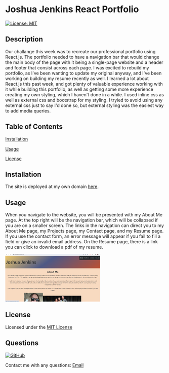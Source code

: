 # Joshua Jenkins React Portfolio

[![License: MIT](https://img.shields.io/badge/License-MIT-yellow.svg)](https://opensource.org/licenses/MIT) 

## Description

Our challange this week was to recreate our professional portfolio using React.js. The portfolio needed to have a navigation bar that would change the main body of the page with it being a single-page website and a header and footer that consist across each page. I was excited to rebuild my portfolio, as I've been wanting to update my original anyway, and I've been working on building my resume recently as well. I learned a lot about React.js this past week, and got plenty of valuable experience working with it while building this portfolio, as well as getting some more experience creating my own styling, which I haven't done in a while. I used inline css as well as external css and bootstrap for my styling. I tryied to avoid using any external css just to say I'd done so, but external styling was the easiest way to add media queries.  
  
## Table of Contents
  
[Installation](#Installation)
  
[Usage](#Usage)

[License](#License)

## Installation

The site is deployed at my own domain [here](https://joshjenkinsportfolio.com).

## Usage

When you navigate to the website, you will be presented with my About Me page. At the top right will be the navigation bar, which will be collapsed if you are on a smaller screen. The links in the navigation can direct you to my About Me page, my Projects page, my Contact page, and my Resume page. If you use the contact form, an error message will appear if you fail to fill a field or give an invalid email address. On the Resume page, there is a link you can click to download a pdf of my resume.

<img src="./public/images/portfolio.png" alt="screenshot of my portfolio" style="display: block; margin: 0; max-width: 300px;">

## License

Licensed under the [MIT License](https://opensource.org/licenses/MIT)

## Questions

[![GitHub](https://img.shields.io/badge/GitHub-WolfSpiderman-orange)](https://github.com/WolfSpiderman)

Contact me with any questions:
[Email](#)